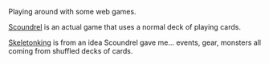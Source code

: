Playing around with some web games. 

[Scoundrel](https://inf505.github.io/scoundrel/)  is an actual game that uses a normal deck of playing cards. 

[Skeletonking](https://inf505.github.io/skeletonking/) is from an idea Scoundrel gave me... events, gear, monsters all coming from shuffled decks of cards.
